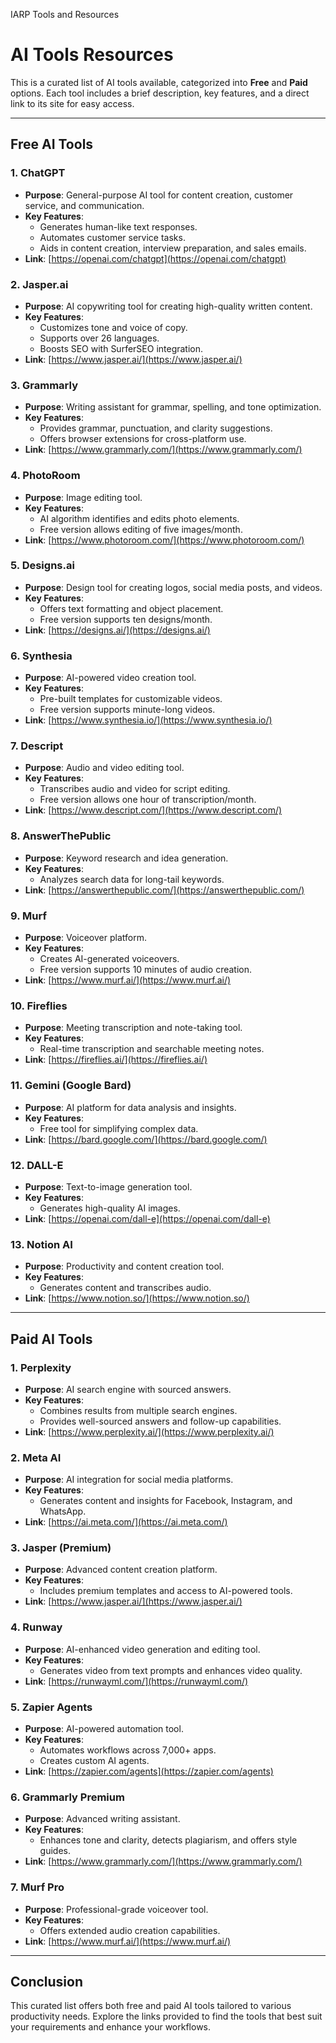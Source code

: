 IARP Tools and Resources

# AI Tools Resources

This is a curated list of AI tools available, categorized into **Free** and **Paid** options. Each tool includes a brief description, key features, and a direct link to its site for easy access.

---

## **Free AI Tools**

### 1. ChatGPT
- **Purpose**: General-purpose AI tool for content creation, customer service, and communication.
- **Key Features**:
  - Generates human-like text responses.
  - Automates customer service tasks.
  - Aids in content creation, interview preparation, and sales emails.
- **Link**: [https://openai.com/chatgpt](https://openai.com/chatgpt)

### 2. Jasper.ai
- **Purpose**: AI copywriting tool for creating high-quality written content.
- **Key Features**:
  - Customizes tone and voice of copy.
  - Supports over 26 languages.
  - Boosts SEO with SurferSEO integration.
- **Link**: [https://www.jasper.ai/](https://www.jasper.ai/)

### 3. Grammarly
- **Purpose**: Writing assistant for grammar, spelling, and tone optimization.
- **Key Features**:
  - Provides grammar, punctuation, and clarity suggestions.
  - Offers browser extensions for cross-platform use.
- **Link**: [https://www.grammarly.com/](https://www.grammarly.com/)

### 4. PhotoRoom
- **Purpose**: Image editing tool.
- **Key Features**:
  - AI algorithm identifies and edits photo elements.
  - Free version allows editing of five images/month.
- **Link**: [https://www.photoroom.com/](https://www.photoroom.com/)

### 5. Designs.ai
- **Purpose**: Design tool for creating logos, social media posts, and videos.
- **Key Features**:
  - Offers text formatting and object placement.
  - Free version supports ten designs/month.
- **Link**: [https://designs.ai/](https://designs.ai/)

### 6. Synthesia
- **Purpose**: AI-powered video creation tool.
- **Key Features**:
  - Pre-built templates for customizable videos.
  - Free version supports minute-long videos.
- **Link**: [https://www.synthesia.io/](https://www.synthesia.io/)

### 7. Descript
- **Purpose**: Audio and video editing tool.
- **Key Features**:
  - Transcribes audio and video for script editing.
  - Free version allows one hour of transcription/month.
- **Link**: [https://www.descript.com/](https://www.descript.com/)

### 8. AnswerThePublic
- **Purpose**: Keyword research and idea generation.
- **Key Features**:
  - Analyzes search data for long-tail keywords.
- **Link**: [https://answerthepublic.com/](https://answerthepublic.com/)

### 9. Murf
- **Purpose**: Voiceover platform.
- **Key Features**:
  - Creates AI-generated voiceovers.
  - Free version supports 10 minutes of audio creation.
- **Link**: [https://www.murf.ai/](https://www.murf.ai/)

### 10. Fireflies
- **Purpose**: Meeting transcription and note-taking tool.
- **Key Features**:
  - Real-time transcription and searchable meeting notes.
- **Link**: [https://fireflies.ai/](https://fireflies.ai/)

### 11. Gemini (Google Bard)
- **Purpose**: AI platform for data analysis and insights.
- **Key Features**:
  - Free tool for simplifying complex data.
- **Link**: [https://bard.google.com/](https://bard.google.com/)

### 12. DALL-E
- **Purpose**: Text-to-image generation tool.
- **Key Features**:
  - Generates high-quality AI images.
- **Link**: [https://openai.com/dall-e](https://openai.com/dall-e)

### 13. Notion AI
- **Purpose**: Productivity and content creation tool.
- **Key Features**:
  - Generates content and transcribes audio.
- **Link**: [https://www.notion.so/](https://www.notion.so/)

---

## **Paid AI Tools**

### 1. Perplexity
- **Purpose**: AI search engine with sourced answers.
- **Key Features**:
  - Combines results from multiple search engines.
  - Provides well-sourced answers and follow-up capabilities.
- **Link**: [https://www.perplexity.ai/](https://www.perplexity.ai/)

### 2. Meta AI
- **Purpose**: AI integration for social media platforms.
- **Key Features**:
  - Generates content and insights for Facebook, Instagram, and WhatsApp.
- **Link**: [https://ai.meta.com/](https://ai.meta.com/)

### 3. Jasper (Premium)
- **Purpose**: Advanced content creation platform.
- **Key Features**:
  - Includes premium templates and access to AI-powered tools.
- **Link**: [https://www.jasper.ai/](https://www.jasper.ai/)

### 4. Runway
- **Purpose**: AI-enhanced video generation and editing tool.
- **Key Features**:
  - Generates video from text prompts and enhances video quality.
- **Link**: [https://runwayml.com/](https://runwayml.com/)

### 5. Zapier Agents
- **Purpose**: AI-powered automation tool.
- **Key Features**:
  - Automates workflows across 7,000+ apps.
  - Creates custom AI agents.
- **Link**: [https://zapier.com/agents](https://zapier.com/agents)

### 6. Grammarly Premium
- **Purpose**: Advanced writing assistant.
- **Key Features**:
  - Enhances tone and clarity, detects plagiarism, and offers style guides.
- **Link**: [https://www.grammarly.com/](https://www.grammarly.com/)

### 7. Murf Pro
- **Purpose**: Professional-grade voiceover tool.
- **Key Features**:
  - Offers extended audio creation capabilities.
- **Link**: [https://www.murf.ai/](https://www.murf.ai/)

---

## **Conclusion**
This curated list offers both free and paid AI tools tailored to various productivity needs. Explore the links provided to find the tools that best suit your requirements and enhance your workflows.

